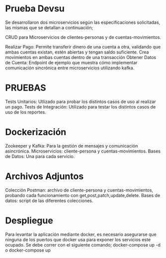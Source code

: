 # Prueba Devsu

Se desarrollaron dos microservicios según las especificaciones solicitadas, las mismas que se detallan a continuación;

CRUD para Microservicios de clientes-personas y de cuentas-movimientos.

Realizar Pago: Permite transferir dinero de una cuenta a otra, validando que ambas cuentas existan, estén abiertas y tengan saldo suficiente. 
Crea movimientos en ambas cuentas dentro de una transacción
Obtener Datos de Cuenta: Endpoint de ejemplo que muestra cómo implementar comunicación sincrónica entre microservicios utilizando kafka.

# PRUEBAS

Tests Unitarios: Utlizado para probar los distintos casos de uso al realizar un pago.
Tests de Integración: Utilizado para testar los distintos casos de uso de los reportes.

# Dockerización

Zookeeper y Kafka: Para la gestión de mensajes y comunicación asincrónica.
Microservicios: cliente-persona y cuentas-movimientos.
Bases de Datos: Una para cada servicio.

# Archivos Adjuntos

Colección Postman: archivo de cliente-persona y cuentas-movimientos, probando cada funcionamiento con get,post,patch,update,delete.
Bases de datos: script de las diferentes colecciones.

# Despliegue

Para levantar la aplicación mediante docker, es necesario asegurarse que ninguna de los puertos que docker usa para exponer los servicios este ocupado.
Se debe correr con el siguiente comando; docker-compose up -d o docker-compose up
